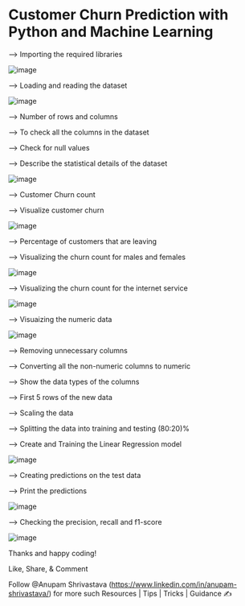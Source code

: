 # Customer Churn Prediction with Python and Machine Learning

--> Importing the required libraries

![image](https://user-images.githubusercontent.com/118778677/224546809-37de7a38-4b8d-4c2f-bb3d-d9e4f17bbc2b.png)

--> Loading and reading the dataset

![image](https://user-images.githubusercontent.com/118778677/224546844-017ff2b6-1830-4591-b638-a3ec80500ed6.png)

--> Number of rows and columns

--> To check all the columns in the dataset

--> Check for null values

--> Describe the statistical details of the dataset

![image](https://user-images.githubusercontent.com/118778677/224546877-ac02d9ab-607c-41ec-96d0-b3fcd81cb79d.png)

--> Customer Churn count

--> Visualize customer churn

![image](https://user-images.githubusercontent.com/118778677/224546902-15d14255-ed35-4f6e-8848-a535841c72b7.png)

--> Percentage of customers that are leaving

--> Visualizing the churn count for males and females

![image](https://user-images.githubusercontent.com/118778677/224546911-d6cbb624-e64f-4211-85fb-c0ceffd8d1c6.png)

--> Visualizing the churn count for the internet service

![image](https://user-images.githubusercontent.com/118778677/224546923-1e4e6051-6399-4a37-b71d-891f7ac7d668.png)

--> Visuaizing the numeric data

![image](https://user-images.githubusercontent.com/118778677/224546943-08bde2ba-8b0e-4fb2-ae1b-ccd485a776fa.png)

--> Removing unnecessary columns

--> Converting all the non-numeric columns to numeric

--> Show the data types of the columns

--> First 5 rows of the new data

--> Scaling the data

--> Splitting the data into training and testing (80:20)%

--> Create and Training the Linear Regression model

![image](https://user-images.githubusercontent.com/118778677/224546961-f781b8cd-162e-451c-a732-518c91d9a96c.png)

--> Creating predictions on the test data

--> Print the predictions

![image](https://user-images.githubusercontent.com/118778677/224547037-34f526b3-edc2-4597-8ead-15a95951baed.png)

--> Checking the precision, recall and f1-score

![image](https://user-images.githubusercontent.com/118778677/224547021-2dfa9bf0-f5a3-43a5-8798-ae27f38a77cb.png)


Thanks and happy coding! 

Like, Share, & Comment

Follow @Anupam Shrivastava (https://www.linkedin.com/in/anupam-shrivastava/) for more such Resources | Tips | Tricks | Guidance ✍️
